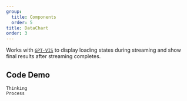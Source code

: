 ```yaml
---
group:
  title: Components
  order: 5
title: DataChart
order: 3
---
```


Works with [`GPT-VIS`](https://github.com/antvis/GPT-Vis) to display loading states during streaming and show final results after streaming completes.

## Code Demo

<!-- prettier-ignore -->
<code src="./demo/components/dataChart.tsx" description="Works with `GPT-VIS` to render charts">Thinking Process</code>
